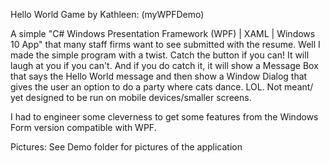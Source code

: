 Hello World Game by Kathleen: (myWPFDemo)

A simple "C# Windows Presentation Framework (WPF) | XAML | Windows 10 App" that many staff firms want to see submitted with the resume. Well I made the simple program with a twist. Catch the button if you can! It will laugh at you if you can't. And if you do catch it, it will show a Message Box that says the Hello World message and then show a Window Dialog that gives the user an option to do a party where cats dance. LOL. Not meant/ yet designed to be run on mobile devices/smaller screens.

I had to engineer some cleverness to get some features from the Windows Form version compatible with WPF.

Pictures: See Demo folder for pictures of the application